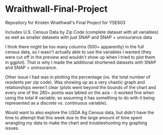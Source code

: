 # Wraithwall-Final-Project
Repository for Kristen Wraithwall's Final Project for YSE603

Includes U.S. Census Data by Zip Code (complete dataset with all variables) as well as smaller datasets with 
just SNAP and SNAP + uninsurance data

I think there might be too many columns (500+ apparently) in the full census data, so I wasn't actually 
able to use the variables I wanted (they were cut off in the preview and wouldn't show up when I tried to 
plot them in ggplot). That is why I made the additional shortened datasets with SNAP and SNAP + uninsurance. 

Other issue I had was in plotting the percentage (vs. the total number of residents per zip code). Was showing 
up as a very chaotic graph and relationships weren't clear (plots went beyond the bounds of the chart and every
one of the 280+ points was labled on the axis - it worked fine when using the total # variable, so assuming it
has something to do with it being represented as a discrete vs. continuous variable). 

Would want to also explore the USDA Ag Census data, but didn't have the time to attempt that this week due to
the large amount of time spent wrangling my data to make the chart and troubleshooting my graphing issues. 
